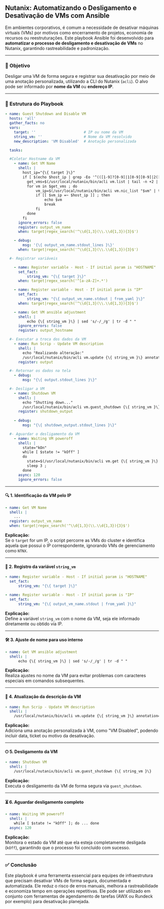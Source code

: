 ## Nutanix: Automatizando o Desligamento e Desativação de VMs com Ansible

Em ambientes corporativos, é comum a necessidade de desativar máquinas virtuais (VMs) por motivos como encerramento de projetos, economia de recursos ou reestruturações. Este playbook Ansible foi desenvolvido para **automatizar o processo de desligamento e desativação de VMs** no Nutanix, garantindo rastreabilidade e padronização.

***

### 🎯 Objetivo

Desligar uma VM de forma segura e registrar sua desativação por meio de uma anotação personalizada, utilizando a CLI do Nutanix (`acli`). O alvo pode ser informado por **nome da VM** ou **endereço IP**.

***

### 📜 Estrutura do Playbook

```yaml
- name: Guest Shutdown and Disable VM
  hosts: 'all'
  gather_facts: no
  vars:
    target: ''                      # IP ou nome da VM
    string_vm: ''                   # Nome da VM resolvido
    new_description: 'VM Disabled'  # Anotação personalizada

  tasks:

  #Coletar Hostname da VM
    - name: Get VM Name
      shell: |
        host_ip="{\{ target }\}"
        if [ $(echo $host_ip | grep -Eo '^(([1-9]?[0-9]|1[0-9][0-9]|2([0-4][0-9]|5[0-5]))\.){3}([1-9]?[0-9]|1[0-9][0-9]|2([0-4][0-9]|5[0-5]))$') != 1 ] ; then
          get_vms=$(/usr/local/nutanix/bin/acli vm.list | tail -n +2 | awk -F ' ' '{print $1"\n"}' | grep -v 'NTNX\|ntnx' | sed 's/$/\n/g')
          for vm in $get_vms ; do
              vm_ip=$(/usr/local/nutanix/bin/acli vm.nic_list "$vm" | tail -n +2 | awk -F ' ' '{print $3}')
              if [[ $vm_ip =~ $host_ip ]] ; then
                  echo $vm
                  break
              fi
          done
        fi
      ignore_errors: false
      register: output_vm_name
      when: target|regex_search('^\\d{1,3}(\\.\\d{1,3}){3}$')

    - debug:
        msg: '{\{ output_vm_name.stdout_lines }\}'
      when: target|regex_search('^\\d{1,3}(\\.\\d{1,3}){3}$')

  #- Registrar variáveis

    - name: Register variable - Host - If initial param is "HOSTNAME"
      set_fact:
          string_vm: "{\{ target }\}"
      when: target|regex_search('^[a-zA-Z]+.*')

    - name: Register variable - Host - If initial param is "IP"
      set_fact:
          string_vm: "{\{ output_vm_name.stdout | from_yaml }\}"
      when: target|regex_search('^\\d{1,3}(\\.\\d{1,3}){3}$')

    - name: Get VM ansible adjustment
      shell: |
          echo {\{ string_vm }\} | sed 's/-/_/g' | tr -d " "
      ignore_errors: false
      register: output_hostname

  #- Executar a troca dos dados da VM
    - name: Run Scrip - Update VM description
      shell: |
        echo "Realizando alteração:"
        /usr/local/nutanix/bin/acli vm.update {\{ string_vm }\} annotation="{\{ new_description }\}"
      register: output

  #- Retornar os dados na tela
    - debug:
        msg: "{\{ output.stdout_lines }\}"

  #- Desligar a VM
    - name: Shutdown VM
      shell: |
        echo "Shutting down..."
        /usr/local/nutanix/bin/acli vm.guest_shutdown {\{ string_vm }\}
      register: shutdown_output
    
    - debug:
        msg: "{\{ shutdown_output.stdout_lines }\}"

  #- Aguardar o desligamento da VM
    - name: Waiting VM poweroff
      shell: |
        state="kOn"
        while [ $state != "kOff" ]
        do
          state=$(/usr/local/nutanix/bin/acli vm.get {\{ string_vm }\} | grep "state:" | awk -F '"' '{print $2}' | tr -d " " )
          sleep 3 ;
        done
      async: 120
      ignore_errors: false
```

***

#### 🔍 1. Identificação da VM pelo IP

```yaml
- name: Get VM Name
  shell: |
    ...
  register: output_vm_name
  when: target|regex_search('^\\d{1,3}(\\.\\d{1,3}){3}$')
```

**Explicação:**  
Se o `target` for um IP, o script percorre as VMs do cluster e identifica aquela que possui o IP correspondente, ignorando VMs de gerenciamento como `NTNX`.

***

#### 🧠 2. Registro da variável `string_vm`

```yaml
- name: Register variable - Host - If initial param is "HOSTNAME"
  set_fact:
      string_vm: "{\{ target }\}"
```

```yaml
- name: Register variable - Host - If initial param is "IP"
  set_fact:
      string_vm: "{\{ output_vm_name.stdout | from_yaml }\}"
```

**Explicação:**  
Define a variável `string_vm` com o nome da VM, seja ele informado diretamente ou obtido via IP.

***

#### 🛠️ 3. Ajuste de nome para uso interno

```yaml
- name: Get VM ansible adjustment
  shell: |
      echo {\{ string_vm }\} | sed 's/-/_/g' | tr -d " "
```

**Explicação:**  
Realiza ajustes no nome da VM para evitar problemas com caracteres especiais em comandos subsequentes.

***

#### 📝 4. Atualização da descrição da VM

```yaml
- name: Run Scrip - Update VM description
  shell: |
    /usr/local/nutanix/bin/acli vm.update {\{ string_vm }\} annotation="{\{ new_description }\}"
```

**Explicação:**  
Adiciona uma anotação personalizada à VM, como "VM Disabled", podendo incluir data, ticket ou motivo da desativação.

***

#### ⏻ 5. Desligamento da VM

```yaml
- name: Shutdown VM
  shell: |
    /usr/local/nutanix/bin/acli vm.guest_shutdown {\{ string_vm }\}
```

**Explicação:**  
Executa o desligamento da VM de forma segura via `guest_shutdown`.

***

#### ⏳ 6. Aguardar desligamento completo

```yaml
- name: Waiting VM poweroff
  shell: |
    while [ $state != "kOff" ]; do ... done
  async: 120
```

**Explicação:**  
Monitora o estado da VM até que ela esteja completamente desligada (`kOff`), garantindo que o processo foi concluído com sucesso.

***

### ✅ Conclusão

Este playbook é uma ferramenta essencial para equipes de infraestrutura que precisam desativar VMs de forma segura, documentada e automatizada. Ele reduz o risco de erros manuais, melhora a rastreabilidade e economiza tempo em operações repetitivas. Ele pode ser utilizado em conjunto com ferramentas de agendamento de tarefas (AWX ou Rundeck por exemplo) para desativação planejada.